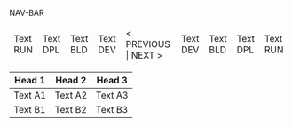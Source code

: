 NAV-BAR



<table>
    <thead>
        <tr>
            <td>Text RUN</td>
            <td>Text DPL</td>
            <td>Text BLD</td>
            <td>Text DEV</td>
            <td>< PREVIOUS | NEXT ></td>
            <td>Text DEV</td>
            <td>Text BLD</td>
            <td>Text DPL</td>
            <td>Text RUN</td>
        </tr>
    </thead>
</table>


<table>
    <thead>
        <tr>
            <th>Head 1</th>
            <th>Head 2</th>
            <th>Head 3</th>
        </tr>
    </thead>
    <tbody>
        <tr>
            <td>Text A1</td>
            <td>Text A2</td>
            <td>Text A3</td>
        </tr>
        <tr>
            <td>Text B1</td>
            <td>Text B2</td>
            <td>Text B3</td>
        </tr>
    </tbody>
</table>
